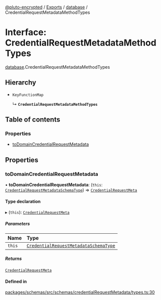 [@pluto-encrypted](../README.md) / [Exports](../modules.md) / [database](../modules/database-1.md) / CredentialRequestMetadataMethodTypes

# Interface: CredentialRequestMetadataMethodTypes

[database](../modules/database-1.md).CredentialRequestMetadataMethodTypes

## Hierarchy

- `KeyFunctionMap`

  ↳ **`CredentialRequestMetadataMethodTypes`**

## Table of contents

### Properties

- [toDomainCredentialRequestMetadata](database-1.CredentialRequestMetadataMethodTypes.md#todomaincredentialrequestmetadata)

## Properties

### toDomainCredentialRequestMetadata

• **toDomainCredentialRequestMetadata**: (`this`: [`CredentialRequestMetadataSchemaType`](database-1.CredentialRequestMetadataSchemaType.md)) => [`CredentialRequestMeta`](database-1.WALLET_SDK_DOMAIN.Anoncreds.CredentialRequestMeta.md)

#### Type declaration

▸ (`this`): [`CredentialRequestMeta`](database-1.WALLET_SDK_DOMAIN.Anoncreds.CredentialRequestMeta.md)

##### Parameters

| Name | Type |
| :------ | :------ |
| `this` | [`CredentialRequestMetadataSchemaType`](database-1.CredentialRequestMetadataSchemaType.md) |

##### Returns

[`CredentialRequestMeta`](database-1.WALLET_SDK_DOMAIN.Anoncreds.CredentialRequestMeta.md)

#### Defined in

[packages/schemas/src/schemas/credentialRequestMetadata/types.ts:30](https://github.com/atala-community-projects/pluto-encrypted/blob/b730e61/packages/schemas/src/schemas/credentialRequestMetadata/types.ts#L30)
